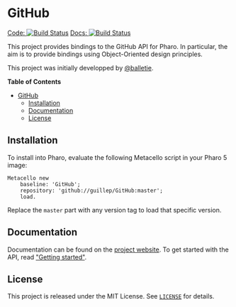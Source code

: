 GitHub
======
[Code: ![Build Status](https://travis-ci.org/guillep/GitHub.svg?branch=master)](https://travis-ci.org/guillep/GitHub)
[Docs: ![Build Status](https://travis-ci.org/guillep/GitHub.svg?branch=docs)](https://travis-ci.org/guillep/GitHub)

This project provides bindings to the GitHub API for Pharo. In particular, the aim is to provide bindings using Object-Oriented design principles.

This project was initially developped by [@balletie](https://github.com/balletie).

<!-- markdown-toc start - Don't edit this section. Run M-x markdown-toc-generate-toc again -->
**Table of Contents**

- [GitHub](#github)
  - [Installation](#installation)
  - [Documentation](#documentation)
  - [License](#license)

<!-- markdown-toc end -->

## Installation

To install into Pharo, evaluate the following Metacello script in your Pharo 5 image:

```Smalltalk
Metacello new
	baseline: 'GitHub';
	repository: 'github://guillep/GitHub:master';
	load.
```

Replace the `master` part with any version tag to load that specific version.

## Documentation

Documentation can be found on the [project website](https://guillep.github.io/GitHub). To get started with the API, read ["Getting started"](https://guillep.github.io/GitHub/html-chap/index.html).

## License

This project is released under the MIT License. See [`LICENSE`](./LICENSE) for details.
